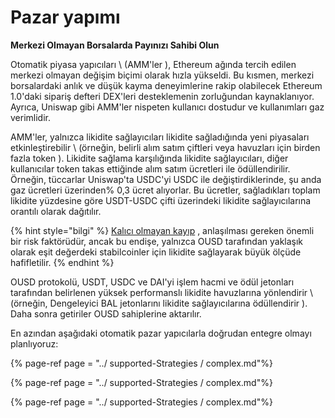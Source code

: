 # Pazar yapımı

**Merkezi Olmayan Borsalarda Payınızı Sahibi Olun**

Otomatik piyasa yapıcıları \ (AMM'ler \), Ethereum ağında tercih edilen merkezi olmayan değişim biçimi olarak hızla yükseldi. Bu kısmen, merkezi borsalardaki anlık ve düşük kayma deneyimlerine rakip olabilecek Ethereum 1.0'daki sipariş defteri DEX'leri desteklemenin zorluğundan kaynaklanıyor. Ayrıca, Uniswap gibi AMM'ler nispeten kullanıcı dostudur ve kullanımları gaz verimlidir.

AMM'ler, yalnızca likidite sağlayıcıları likidite sağladığında yeni piyasaları etkinleştirebilir \ (örneğin, belirli alım satım çiftleri veya havuzları için birden fazla token \). Likidite sağlama karşılığında likidite sağlayıcıları, diğer kullanıcılar token takas ettiğinde alım satım ücretleri ile ödüllendirilir. Örneğin, tüccarlar Uniswap'ta USDC'yi USDC ile değiştirdiklerinde, şu anda gaz ücretleri üzerinden% 0,3 ücret alıyorlar. Bu ücretler, sağladıkları toplam likidite yüzdesine göre USDT-USDC çifti üzerindeki likidite sağlayıcılarına orantılı olarak dağıtılır.

{% hint style="bilgi" %}
[Kalıcı olmayan kayıp](https://medium.com/@pintail/uniswap-a-good-deal-for-liquidity-providers-104c0b6816f2) , anlaşılması gereken önemli bir risk faktörüdür, ancak bu endişe, yalnızca OUSD tarafından yaklaşık olarak eşit değerdeki stabilcoinler için likidite sağlayarak büyük ölçüde hafifletilir.
{% endhint %}

OUSD protokolü, USDT, USDC ve DAI'yi işlem hacmi ve ödül jetonları tarafından belirlenen yüksek performanslı likidite havuzlarına yönlendirir \ (örneğin, Dengeleyici BAL jetonlarını likidite sağlayıcılarına ödüllendirir \). Daha sonra getiriler OUSD sahiplerine aktarılır.

En azından aşağıdaki otomatik pazar yapıcılarla doğrudan entegre olmayı planlıyoruz:

{% page-ref page = "../ supported-Strategies / complex.md"%}

{% page-ref page = "../ supported-Strategies / complex.md"%}

{% page-ref page = "../ supported-Strategies / complex.md"%}





